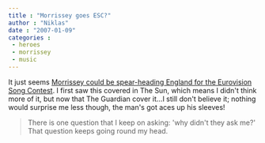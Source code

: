 ```yaml
---
title : "Morrissey goes ESC?"
author : "Niklas"
date : "2007-01-09"
categories : 
 - heroes
 - morrissey
 - music
---
```


It just seems [Morrissey could be spear-heading England for the Eurovision Song Contest](http://music.guardian.co.uk/news/story/0,,1986241,00.html). I first saw this covered in The Sun, which means I didn't think more of it, but now that The Guardian cover it...I still don't believe it; nothing would surprise me less though, the man's got aces up his sleeves!

> There is one question that I keep on asking: 'why didn't they ask me?' That question keeps going round my head.
